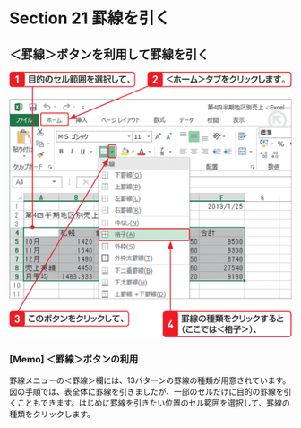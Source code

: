 # Section 21 罫線を引く

## ＜罫線＞ボタンを利用して罫線を引く

![](001.png)

### [Memo] ＜罫線＞ボタンの利用

罫線メニューの＜罫線＞欄には、13パターンの罫線の種類が用意されています。図の手順では、表全体に罫線を引きましたが、一部のセルだけに目的の罫線を引くこともできます。はじめに罫線を引きたい位置のセル範囲を選択して、罫線の種類をクリックします。

